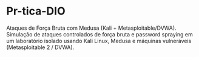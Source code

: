 # Pr-tica-DIO
Ataques de Força Bruta com Medusa (Kali + Metasploitable/DVWA).  Simulação de ataques controlados de força bruta e password spraying em um laboratório isolado usando Kali Linux, Medusa e máquinas vulneráveis (Metasploitable 2 / DVWA).
